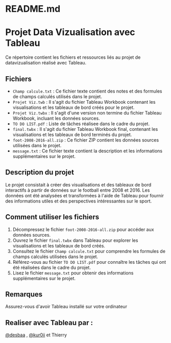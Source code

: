 # README.md

# Projet Data Vizualisation avec Tableau

Ce répertoire contient les fichiers et ressources liés au projet de datavizualisation réalisé avec Tableau.

## Fichiers

- `Champ calcule.txt` : Ce fichier texte contient des notes et des formules de champs calculés utilisés dans le projet.
- `Projet Viz.twb` : Il s'agit du fichier Tableau Workbook contenant les visualisations et les tableaux de bord créés pour le projet.
- `Projet Viz.twbx` : Il s'agit d'une version non termine  du fichier Tableau Workbook, incluant les données sources.
- `TO DO LIST.pdf` : Liste de tâches réalisee dans le cadre du projet.
- `final.twbx` : Il s'agit du fichier Tableau Workbook final, contenant les visualisations et les tableaux de bord terminés du projet.
- `foot-2008-2016-all.zip` : Ce fichier ZIP contient les données sources utilisées dans le projet.
- `message.txt` : Ce fichier texte contient la description et les  informations supplémentaires sur le projet.

## Description du projet

Le projet consistait à créer des visualisations et des tableaux de bord interactifs à partir de données sur le football entre 2008 et 2016. Les données ont été analysées et transformées à l'aide de Tableau pour fournir des informations utiles et des perspectives intéressantes sur le sport.

## Comment utiliser les fichiers

1. Décompressez le fichier `foot-2008-2016-all.zip` pour accéder aux données sources.
2. Ouvrez le fichier `final.twbx` dans Tableau pour explorer les visualisations et les tableaux de bord créés.
3. Consultez le fichier `Champ calcule.txt` pour comprendre les formules de champs calculés utilisées dans le projet.
4. Référez-vous au fichier `TO DO LIST.pdf` pour connaître les tâches qui ont été réalisées dans le cadre du projet.
5. Lisez le fichier `message.txt` pour obtenir des informations supplémentaires sur le projet.

## Remarques

Assurez-vous d'avoir Tableau installé sur votre ordinateur
## Realiser avec Tableau par :
 [@desbaa](https://github.com/desbaa) , [@kur0ii](https://github.com/kur0ii) et Thierry 

